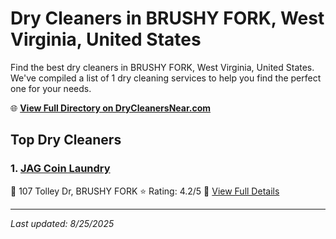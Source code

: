 # Dry Cleaners in BRUSHY FORK, West Virginia, United States

Find the best dry cleaners in BRUSHY FORK, West Virginia, United States. We've compiled a list of 1 dry cleaning services to help you find the perfect one for your needs.

🌐 **[View Full Directory on DryCleanersNear.com](https://drycleanersnear.com/city/US/West%20Virginia/BRUSHY%20FORK)**

## Top Dry Cleaners

### 1. [JAG Coin Laundry](https://drycleanersnear.com/dryCleaner/68897ca869a0219c2bf77b9b/jag-coin-laundry)
📍 107 Tolley Dr, BRUSHY FORK
⭐ Rating: 4.2/5
🔗 [View Full Details](https://drycleanersnear.com/dryCleaner/68897ca869a0219c2bf77b9b/jag-coin-laundry)


---

*Last updated: 8/25/2025*
